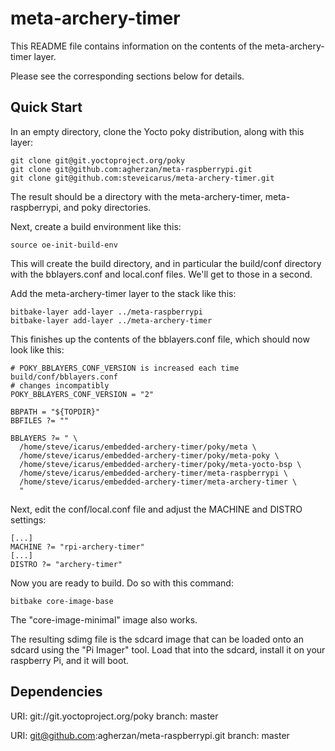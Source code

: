 # meta-archery-timer

This README file contains information on the contents of the meta-archery-timer layer.

Please see the corresponding sections below for details.

## Quick Start

In an empty directory, clone the Yocto poky distribution, along with this layer:
```
git clone git@git.yoctoproject.org/poky
git clone git@github.com:agherzan/meta-raspberrypi.git
git clone git@github.com:steveicarus/meta-archery-timer.git
```

The result should be a directory with the meta-archery-timer, meta-raspberrypi, and
poky directories.

Next, create a build environment like this:
```
source oe-init-build-env
```

This will create the build directory, and in particular the build/conf directory with
the bblayers.conf and local.conf files. We'll get to those in a second.

Add the meta-archery-timer layer to the stack like this:
```
bitbake-layer add-layer ../meta-raspberrypi
bitbake-layer add-layer ../meta-archery-timer
```
This finishes up the contents of the bblayers.conf file, which should now look like this:
```
# POKY_BBLAYERS_CONF_VERSION is increased each time build/conf/bblayers.conf
# changes incompatibly
POKY_BBLAYERS_CONF_VERSION = "2"

BBPATH = "${TOPDIR}"
BBFILES ?= ""

BBLAYERS ?= " \
  /home/steve/icarus/embedded-archery-timer/poky/meta \
  /home/steve/icarus/embedded-archery-timer/poky/meta-poky \
  /home/steve/icarus/embedded-archery-timer/poky/meta-yocto-bsp \
  /home/steve/icarus/embedded-archery-timer/meta-raspberrypi \
  /home/steve/icarus/embedded-archery-timer/meta-archery-timer \
  "
```

Next, edit the conf/local.conf file and adjust the MACHINE and DISTRO settings:
```
[...]
MACHINE ?= "rpi-archery-timer"
[...]
DISTRO ?= "archery-timer"
```

Now you are ready to build. Do so with this command:
```
bitbake core-image-base
```
The "core-image-minimal" image also works.

The resulting sdimg file is the sdcard image that can be loaded onto an sdcard using
the "Pi Imager" tool. Load that into the sdcard, install it on your raspberry Pi, and
it will boot.

## Dependencies

  URI: git://git.yoctoproject.org/poky
  branch: master

  URI: git@github.com:agherzan/meta-raspberrypi.git
  branch: master

